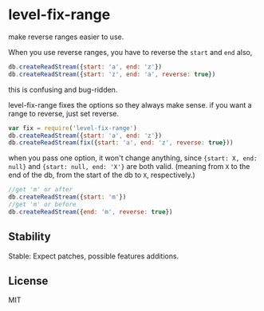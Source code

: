 # level-fix-range

make reverse ranges easier to use.

When you use reverse ranges, you have to reverse the `start` and `end` also,

``` js
db.createReadStream({start: 'a', end: 'z'})
db.createReadStream({start: 'z', end: 'a', reverse: true})
```

this is confusing and bug-ridden.

level-fix-range fixes the options so they always make sense.
if you want a range to reverse, just set reverse.

``` js
var fix = require('level-fix-range')
db.createReadStream({start: 'a', end: 'z'})
db.createReadStream(fix({start: 'a', end: 'z', reverse: true}))
```

when you pass one option, it won't change anything,
since `{start: X, end: null}` and `{start: null, end: 'X'}`
are both valid. (meaning from `X` to the end of the db,
from the start of the db to `X`, respectively.)

``` js
//get 'm' or after
db.createReadStream({start: 'm'})
//get 'm' or before
db.createReadStream({end: 'm', reverse: true})
```

## Stability

Stable: Expect patches, possible features additions.

## License

MIT
